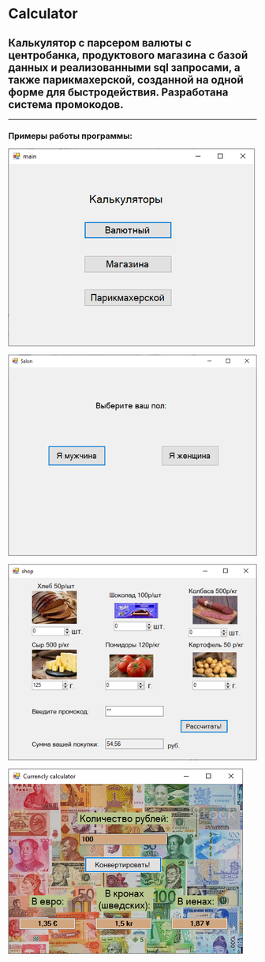 # Calculator
## Калькулятор с парсером валюты с центробанка, продуктового магазина с базой данных и реализованными sql запросами, а также парикмахерской, созданной на одной форме для быстродействия. Разработана система промокодов.
___

### Примеры работы программы:
![Image1](https://raw.githubusercontent.com/mortvvnutri/Calculator/main/1.png)

![Image2](https://raw.githubusercontent.com/mortvvnutri/Calculator/main/2.png)

![Image3](https://raw.githubusercontent.com/mortvvnutri/Calculator/main/4.png)

![Image3](https://raw.githubusercontent.com/mortvvnutri/Calculator/main/3.png)
